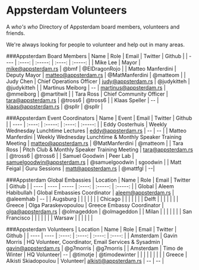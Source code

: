 # Appsterdam Volunteers
A _who's who_ Directory of Appsterdam board members, volunteers and friends.

We're always looking for people to volunteer and help out in many areas. 


###Appsterdam Board Members 
| Name | Role | Email | Twitter | Github |
| ---- | :----: | :-----: | :----: | :-----: |
| Mike Lee | Mayor | mike@appsterdam.rs | @bmf | @ElDragonRojo |
| Matteo Manferdini | Deputy Mayor | matteo@appsterdam.rs | @MatManferdini | @matteom |
| Judy Chen | Chief Operations Officer | judy@appsterdam.rs | @judykitteh | @judykitteh | 
| Martinus Meiborg | -- | martinus@appsterdam.rs | @mmeiborg | @martitwit |
| Tara Ross | Chief Community Officer | tara@appsterdam.rs | @tross6 | @tross6 |
| Klaas Speller | -- | klaas@appsterdam.rs | @spllr | @spllr |

###Appsterdam Event Coordinators 
| Name | Event | Email | Twitter | Github |
| ---- | :----: | :-----: | :----: | :-----: |
| Eddy Oosterhuis | Weekly Wednesday Lunchtime Lectures | eddy@appsterdam.rs | -- | -- |
| Matteo Manferdini | Weekly Wednesday Lunchtime & Monthly Speaker Training Meeting | matteo@appsterdam.rs | @MatManferdini | @matteom |
| Tara Ross | Pitch Club & Monthly Speaker Training Meeting | tara@appsterdam.rs | @tross6 | @tross6 |
| Samuel Goodwin | Peer Lab | samuelgoodwin@appsterdam.rs | @samuelgoodwin | sgoodwin |
| Matt Feigal | Guru Sessions | matt@appsterdam.rs | @mattfgl | --| 


###Appsterdam Global Embassies
| Location | Name | Role | Email | Twitter | Github | 
| ---- | ---- | ----- | :----: | :-----: | :-----: |
| Global | Aleem Habibullah | Global Embassies Coordinator | aleem@appsterdam.rs | @aleemhab | -- |
| Augsburg | | | | | |
| Chicago | | | | | |
| Delft | | | | | |
| Greece | Olga Paraskevopoulou | Greece Embassy Coordinator | olga@appsterdam.rs | @olmageddon | @olmageddon |
| Milan | | | | | |
| San Francisco | | | | | |
| Warsaw | | | | | |


###Appsterdam Volunteers
| Location | Name | Role | Email | Twitter | Github |
| ---- | ---- | :----: | :----: | :----: | :----: |
| Amsterdam | Gavin Morris | HQ Volunteer, Coordinator, Email Services & Sysadmin | gavin@appsterdam.rs | @g7morris | @g7morris |
| Amsterdam | Timo de Winter | HQ Volunteer| -- | @timotje | @timodewinter | 
| | | | | | |
| Greece | Alkisti Skiadopoulou | Volunteer| alkisti@appsterdam.rs | -- | -- |